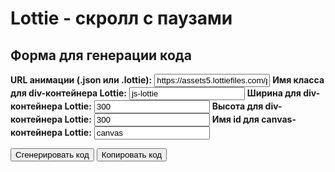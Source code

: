 # Lottie - скролл с паузами

## Форма для генерации кода

<!-- markdownlint-disable MD041 -->
<!-- markdownlint-disable MD033 -->

<div id="dotlottieGenerator">
  <label for="lottie__url" style="font-weight:bold;">URL анимации (.json или .lottie):</label>
  <input type="text" id="lottie__url" value="https://assets5.lottiefiles.com/packages/lf20_bb9b6cdf.json">
  <label for="lottie__div" style="font-weight:bold;">Имя класса для div-контейнера Lottie:</label>
  <input type="text" id="lottie__div" value="js-lottie">
  <label for="lottie__width" style="font-weight:bold;">Ширина для div-контейнера Lottie:</label>
  <input type="number" id="lottie__width" value="300">
  <label for="lottie__height" style="font-weight:bold;">Высота для div-контейнера Lottie:</label>
  <input type="number" id="lottie__height" value="300">
  <label for="lottie__canvas" style="font-weight:bold;">Имя id для canvas-контейнера Lottie:</label>
  <input type="text" id="lottie__canvas" value="canvas">

  <button id="generate__dotlottie">Сгенерировать код</button>
  <button id="copy__dotlottie">Копировать код</button>
  <h2 id="title" style="display: none">Пример сгенерированного кода</h2>
  <pre id="dotlottie__output"></pre>
</div>

